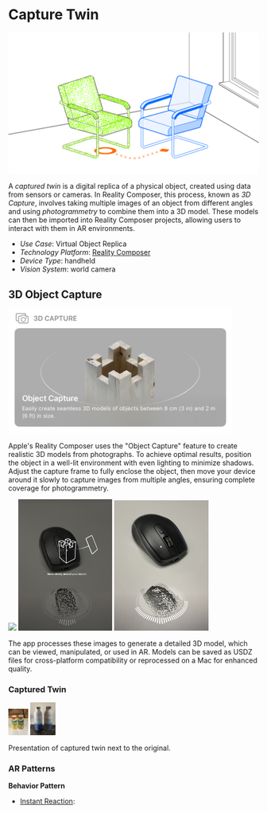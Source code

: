# Capture Twin

![image](image/Capture_twin.png)

A *captured twin* is a digital replica of a physical object, created using data from sensors or cameras. In Reality Composer, this process, known as  *3D Capture*, involves taking multiple images of an object from different angles and using *photogrammetry* to combine them into a 3D model. These models can then be imported into Reality Composer projects, allowing users to interact with them in AR environments.

* _Use Case_: Virtual Object Replica
* _Technology Platform_: [Reality Composer](../README.md)
* _Device Type_: handheld
* _Vision System_: world camera

## 3D Object Capture

<img src="image/3D_capture.jpg" width="450"/>

Apple's Reality Composer uses the "Object Capture" feature to create realistic 3D models from photographs. To achieve optimal results, position the object in a well-lit environment with even lighting to minimize shadows. Adjust the capture frame to fully enclose the object, then move your device around it slowly to capture images from multiple angles, ensuring complete coverage for photogrammetry.

<img src="image/Interface.png" width="220"/> <img src="image/Interface2.jpg" width="189"/> <img src="image/Interface3.jpg" width="190"/>

The app processes these images to generate a detailed 3D model, which can be viewed, manipulated, or used in AR. Models can be saved as USDZ files for cross-platform compatibility or reprocessed on a Mac for enhanced quality.

### Captured Twin

<img src="image/Aromat_twin.png" width="40"/>
<img src="image/Bottle.png" width="51.5"/>

Presentation of captured twin next to the original.

### AR Patterns

__Behavior Pattern__

* [Instant Reaction](https://github.com/ARpatterns/catalog/blob/main/behavioral-patterns/instant-reaction.md):

